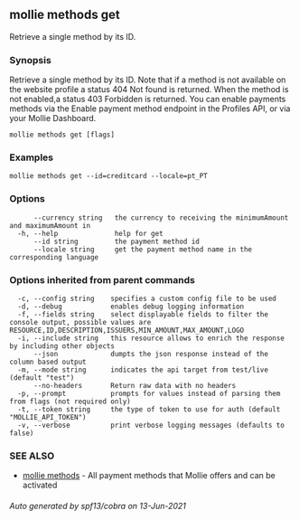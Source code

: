 ## mollie methods get

Retrieve a single method by its ID.

### Synopsis

Retrieve a single method by its ID. Note that if a method is not available on the website profile
a status 404 Not found is returned. When the method is not enabled,a status 403 Forbidden
is returned. You can enable payments methods via the Enable payment method endpoint in the
Profiles API, or via your Mollie Dashboard.

```
mollie methods get [flags]
```

### Examples

```
mollie methods get --id=creditcard --locale=pt_PT
```

### Options

```
      --currency string   the currency to receiving the minimumAmount and maximumAmount in
  -h, --help              help for get
      --id string         the payment method id
      --locale string     get the payment method name in the corresponding language
```

### Options inherited from parent commands

```
  -c, --config string    specifies a custom config file to be used
  -d, --debug            enables debug logging information
  -f, --fields string    select displayable fields to filter the console output, possible values are RESOURCE,ID,DESCRIPTION,ISSUERS,MIN_AMOUNT,MAX_AMOUNT,LOGO
  -i, --include string   this resource allows to enrich the response by including other objects
      --json             dumpts the json response instead of the column based output
  -m, --mode string      indicates the api target from test/live (default "test")
      --no-headers       Return raw data with no headers
  -p, --prompt           prompts for values instead of parsing them from flags (not required only)
  -t, --token string     the type of token to use for auth (default "MOLLIE_API_TOKEN")
  -v, --verbose          print verbose logging messages (defaults to false)
```

### SEE ALSO

* [mollie methods](mollie_methods.md)	 - All payment methods that Mollie offers and can be activated

###### Auto generated by spf13/cobra on 13-Jun-2021
